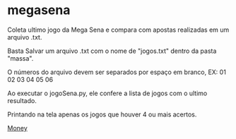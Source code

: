 # megasena
Coleta ultimo jogo da Mega Sena e compara com apostas realizadas em um arquivo .txt.

Basta Salvar um arquivo .txt com o nome de "jogos.txt" dentro da pasta "massa". 

O números do arquivo devem ser separados por espaço em branco, EX: 01 02 03 04 05 06

Ao executar o jogoSena.py, ele confere a lista de jogos com o ultimo resultado.

Printando na tela apenas os jogos que houver 4 ou mais acertos.

[Money](images/dindin02.png)